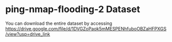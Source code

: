 # ping-nmap-flooding-2 Dataset

You can download the entire dataset by accessing https://drive.google.com/file/d/1DVGZoPaok5mMESPENhfuboOBZaHFPXGS/view?usp=drive_link
